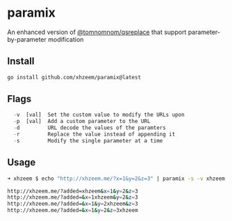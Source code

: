 # paramix
An enhanced version of [@tomnomnom/qsreplace](https://github.com/tomnomnom/qsreplace/) that support parameter-by-parameter modification


## Install
```bash
go install github.com/xhzeem/paramix@latest
```

## Flags

```python
  -v  [val]  Set the custom value to modify the URLs upon
  -p  [val]  Add a custom parameter to the URL
  -d         URL decode the values of the paramters
  -r         Replace the value instead of appending it
  -s         Modify the single parameter at a time
```

## Usage
```bash
➜ xhzeem $ echo "http://xhzeem.me/?x=1&y=2&z=3" | paramix -s -v xhzeem -p new param

http://xhzeem.me/?added=xhzeem&x=1&y=2&z=3
http://xhzeem.me/?added=&x=1xhzeem&y=2&z=3
http://xhzeem.me/?added=&x=1&y=2xhzeem&z=3
http://xhzeem.me/?added=&x=1&y=2&z=3xhzeem
```
